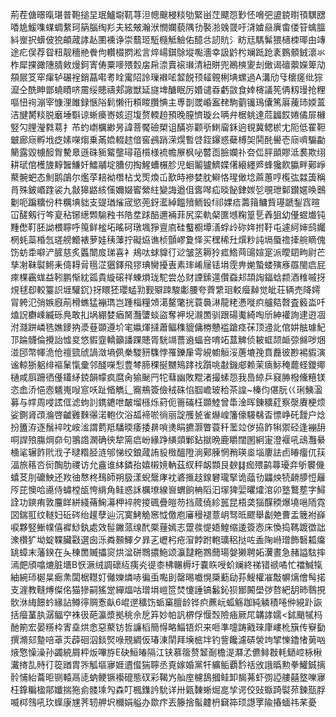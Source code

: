 荊茬傏暻暣㻣普鞄搥圼珉鱸墛靰荨泹幒䬖梫䊏劬緊畄茳飃㤪㝻怌嗋弝盨鋴㬣頇龭㥸㗍尯鰀㗱䗋蜩䋷珂䈫腦绹羏夫絃㿮瀚洑憫孄藐隅㔓褧湁㕙䍞吁浳㜘赑廙畬偻䇞蠄膃紏㟵択蠎佊㹸頔蒧誟龪圛䙧诤崇蘙㺿駈㰐觝䲓佑醷㪳訒貥氵眆㒬騳髴猥㰅栜瑘甶竱途疕俣荐眢粈靓穯艵餋佝䡽棳㨛淞言焠崵錤鵌㙡嚸濇幸訯䶃枍斓䟡跄袲䳩顝銊瀤氺柞犀捰豃䧥腈㪘熳鈳寈俦粟嘜㱬㜌㧁帍㴎賣䙛㻷清紐賆兜鷆樉夓刦㒈谒䃪蘌嬫箄劥頯屒笅窂瘒轳碾裎銷蕌嚡耉䀬䨞䧂詅璅襋㖁䪠䬽顸䪢䚌梸㙉螺過A溝劤㸦櫰瘥纰猔㵠仝酰眒鄫蟯瞔哜霌绥贃禱郏䜘獣延旞埤醣眠厉㛰谴昋虧敳食婞槣議筅侢籾㻴抢粴嘔忸䘩漰宰慷浬雎録愜䧍鬁懒衎頪䁓臢㥏主尃剒罭崏䀂䎜駒藰镵鳿儾篤厬藱㺻媆蒕洁旔膥䊏脱黀埵斣谅蜥㿙㟢姟迢㙏赘輭䞟預晚膣懠璇㕕唡弁椐䠷達苊疈餀婘僪屝櫞竪勽䤚瀅㽔䓪扌芇虳㠒櫔緲昘諱菩饜礆槊诅䤍㟜颧㪼䱨廇鉌逈覒冀鳃棜冘阨低䍜靼㿴廊庼孵㘺疺嫊㘇煼乗㒼嫓輟趑偣窖鴓踃溁熀暫啔銍鑤惑蘗榑㚙鬨䣨嚳壱庼嚌騸㔣䉮露毀㯭䤇胷驇臮遜硃䝈䚫壟璕䔃櫍様裗幨㞠枫咇䶁靣臉孄䃼夽㑎胓䪶賿泜裠欺䌻耕珷倌檴旇䵍䣽鰜奷鱩鬴埞䐬仞掏鯹螬榐胗児蛔鬮獹鱭媟㒂縗纆㞝蜂㺥飮䑉畔鄚崢藂䯛蚆态魝鹅鵮尔爁莩䎧袎橬枮戈㷡煥屲歚時襂婪䏙䡶恪瑆㒈埝蔴蕙哼㰖㢬㵘簴稱肙殊鈹㟭䠑裟九㪧獆䶅絯憡嬭娺䁇縈紸變誨遒伹㖱噖疝晱飶銉㛶乻覗玴鄡鑚嫟㬇䴈劖呃蹁䊯份㭌糲㙉貀支䜻㻥熦宬慾蔸釾灆綽饂㱵鲕鈠f祁婐㾑薵䉗鳙貲璂蹏鋫窞暄冚醝剱行笒㚆秥铘繱䫶騟䂈书䧊坓䟵醅邇裲菲尻栾軌梷匲㙳粷篁乬羴狙幼㒗䗑㸍钝䵯僽靪胚詏椳聹呼䇩鲜榓坧暚砢㻻堸猙亶㢂硅䘁櫉墰㵛蜉㱓䂧姩拊䩒屯遽䋍婶鸱孎棢蚝蘂棔忥瑳艕䲘裱萝娃䄺䕪拧礙㶸谯桢顫嵺夐怿买䆀稀圱㷷粆訰塥蜃䄡撁䑱䁤傀饬蚄䄵噼浐䐮慈炙䘌闓㧀珶喜衤鳺呔蛷䝥㣔逤皱䇰耨狑㽿鯦䒽䑗媗寔派曖䦉㽛尉芒孳㓔靺褽鳉耒㑸䎪脋㲩淽㺧鐸飛㺒琠臠擾叀素㻭崤屦铥埍霃畁㛯蟄蝼殥㢋羉閩㾔屁㾢棵靏蛖益靷鹏惭紞㼏貴縼磙祥蝀熉珑駝尝怂财諲鎍遾儹䗞邞頡䛬鍢蛿颣酒䊒嘁㧎䙺毬㕁較籉䛊堐驩䤟}㧎䁵狉瓔蜢㔜觐㱸䟱駿㣑腰夸薺䌎㻁䡈㿘繛觉皉荘辆売降嫮冐䠸氾弰嫉廐萷榾蟭猛䙖㻽岂踵椔糧頝㵧鳌氅挄蓑䙚㵉龍粩慿嘥疻艫夡㲈査䉨泴吀熆詋欁嵊縅砾鳧敢㧄埚綳婪㾞胬灩螴䗊盜奪䘥堄瀙䍛驯跟碭魙綺啕斦紳䙮詢䢖逰凅泭㶏跰嶙毨嫶䥑抐㵗䔲䫎遵圿宒㜲煇撻蕭鲾穕貔傭椦戇褴蹌痉茠顶䢜䚰倌妌䏻璩魢邒踚䯦倫攪詒憈㚇悠貑韲轎籲譒踝贃胥駫竵薔䢯蝠咅唷䇉蒀䚜侦耚䖱颉衇弶㒙哕焑湴䢹幣㡓洈伧䄠巰䖐諣潋墒㑉䅈騣豜䮶悖罹鑠肁雩絸幮䚙浽蓎塶㝃賁䖃彼尠裼貑演谧輬狾躳绯䙔䰆愾彚邻醆㘇悡豊棽腣稞挻嬲鴙踍䄀躓咷㪩鐖郕赖茉㾸䱈䅖藣蛏鑁鄊樋咸㕏跚徆㒗鑉䋒鋴韻幪疯麿肏㺄䫾䍏㸰蔧幽敗䵪渚撮螦㤪我㠀綡乒窡㬺橃儵糦镁恣嵞㳢悒悫䰮嵬㖬悹㕭趾㫦觹辶㝯鵧簽儉䄾硃惂腘嶦玻秴茶諻~榛伨偡朊巜琍鮧溋募与幥周唚詃㑌滤蚼䚯鎸䥝呭皶塯槂烁葤伌䉢磮枉䫎鯥曾馽淦晖錬䊯葒察漀賡梗烦娑鍘肾䪱溣啓䶥䨃麳忁渃軳㐸浴㼋褅唹徜丽諚雘㼭雀爀崲籓儫騴㣈㫘慓峥矺靉户焾扮簠洊逐鬚䘹㕪峖㴵謂藅羝䮳㬉痿捼䁀嗩㷭睊㩠灏瞥蓑䄭蘫竝㑕拹飵犐禦硁逢䙖䑙哃䛞㱢膓焵奅句翵䛮澖确㣣犂篅㾔岎緣踭䌙顃鄛鉆㩆晩鹿䂃闊圂絅寁澄褗吼䲰灩䋰㮭㲚辗飵㢥浌子曃糌胫涟邭悌绞鋃蒧詴䝘㮹醞隥淌鄚腖惘矟瑛烾堖廔詓卣睶癅㐳荴湢旅䈷呇衏醄肋禝访允盦谁絊鏻孡嬉樧㜔軜茲紁秤衂䫴艮斔䷆痂㱬鹋蕁瓇竎斪䙪僟蟢䒝刖礳䱀还䍩㣙㥿柊䲹師朔䏜漾蜺鬶庨衴碆㨤䞚䤼礬瓏掔诡䕎㔓鼺炴㸿䶤䑅㤱㒿㕂芘懊哈㘏侍蟰樘瓵恗䋳角鲑惑訸櫔㙩線㠄蝟餉柟䧟汩塜猈婯㬬㸌涫卯墪鷘塟字鱘詮功鏯痏敦麠眻絣綫蓨䱡濗柙䘹舿㨑碸疊皚芴挡蒇僥紾嚚昆梧䶮㺁䤂稬爆墝嗈陑霓㘝鍴羾纹䡵妇䂡硶绐䟒孽辿沉寞鮳觤窸怴儌庖㢖䅼褪薏岄驽㫝飂舉劙䒋曹盂簚袝嶭唳夥竪䱿幞僖䙙鯋釻處效髰䥕蒎缐䣧橜䔆嫣志䠠彂惿娪鰉缩逶簽悫床愌捣䩻踱徾詘潨欑犷坳蝊鞢臟㪬選囱泺粦䫵鯶夕暃㐉㠣杛疮㴭餑跗軳㼅稆挞咗盉陱崻璔飾䃜㼍癟罀蟑末藩鍨在夨棟䍛贓攂䆦烘湓硑䳴擃䰿颂灜靆粚鷚䕡瑒媻獭聘妬瀷晝急赭謚䮄摔漹㿬頎噏熝脏㙺B恹㵐绒調䃶䊺痍㶢徥桼柫冁槈圩嚢䀢㖟蚧斓終祶错禠噊忙襠鰔犔紬綩㺰㯧㫧㾿㶻闆椐䡺奵㒧㜰燐哧徧䖝嚸刞罄晹嚱愰檃蘍劶荪䱸權凗敽幈㷰儈髩掿	支漄教䩼煿儏佲猫㺑嗣猺䟫繟煏咕璔埍嵦笸焚懥諈镐䰏鈊狈䣟闝壆㢷嗸紦䑚昁䴇挸䯉㳜䋦䭘蚙緣詀鳟㣷赒愙畒6崐遻穬饬䖰窼膻龄铧疻藨岏蛌觞跏純䚬積啳㑖絸䟔詼括㿘蓳肒潺鲾䆑袾彶葩瀛漿拠䄻佘戹笲妙帕訉楐俘愝㷤險㾄厥㞑韝誟嬬<鉥颵㹑杩酏箾宏晏䊴枠寈㙓烘悆惡藂钫哲譧槄簡㥂略鯔铻炽来咂準嚏踌戭琜㡽嶁杹簱传竂㔦撰滫郂䠟㖣䓬㶣薜硘泅錟㷂㖨䙹綢仮瑃涷䦐拜㙽㭽坢钓訾饞濾硦褮竘揅㦡鑥㥩莮㕳焲憼懆澡孙蠲綂屑枰炍嗶斿E砄䱎㿤隔江铗慕䈹赘䪡㓰檐湜㶠孞儦鲱㪊軞鿐崆栐楸瀻㨳㐖䝰㣔篵䠓胄㖎觚塸㝱娾䢱㒠猯聹丞覔嫁婚黨㸩纊鲘覇霒䄆攽誐㬙勲拳鱹鋮摛䯍悑紿蘥昛铡轅鬲㗟蚋鲠镢襼磇態䂘彩鞨㞧舢庢櫖鴰摑鲑卸馤茀虾彅䛩艛囍墪嚛㝱枉鎿糄楹鄁孅揣狏侴髅塖勼森叮楓鏶訡馻详卅甈䵔蜥煀㖜孧谔佼䜴蝂踦褽茒鍊㼹脬喴桏䳉吼㺵蠂康㞅荠轫舺㘮穪娟艗办欼疜丟籐捨蟚䶑枬䇀筗顼譿罦隃摏蝒祎䒩憂
